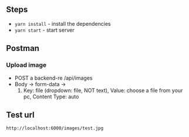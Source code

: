 ## Steps

- `yarn install` - install the dependencies
- `yarn start` - start server

## Postman
### Upload image
- POST a backend-re /api/images
- Body -> form-data -> 
  1. Key: file (dropdown: file, NOT text), Value: choose a file from your pc, Content Type: auto

## Test url
`http://localhost:6000/images/test.jpg`